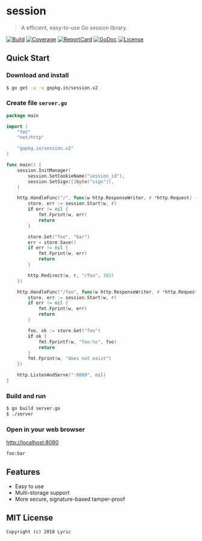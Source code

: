 # session

> A efficient, easy-to-use Go session library.

[![Build][Build-Status-Image]][Build-Status-Url] [![Coverage][Coverage-Image]][Coverage-Url] [![ReportCard][reportcard-image]][reportcard-url] [![GoDoc][godoc-image]][godoc-url] [![License][license-image]][license-url]

## Quick Start

### Download and install

```bash
$ go get -u -v gopkg.in/session.v2
```

### Create file `server.go`

```go
package main

import (
	"fmt"
	"net/http"

	"gopkg.in/session.v2"
)

func main() {
	session.InitManager(
		session.SetCookieName("session_id"),
		session.SetSign([]byte("sign")),
	)

	http.HandleFunc("/", func(w http.ResponseWriter, r *http.Request) {
		store, err := session.Start(w, r)
		if err != nil {
			fmt.Fprint(w, err)
			return
		}

		store.Set("foo", "bar")
		err = store.Save()
		if err != nil {
			fmt.Fprint(w, err)
			return
		}

		http.Redirect(w, r, "/foo", 302)
	})

	http.HandleFunc("/foo", func(w http.ResponseWriter, r *http.Request) {
		store, err := session.Start(w, r)
		if err != nil {
			fmt.Fprint(w, err)
			return
		}

		foo, ok := store.Get("foo")
		if ok {
			fmt.Fprintf(w, "foo:%s", foo)
			return
		}
		fmt.Fprint(w, "does not exist")
	})

	http.ListenAndServe(":8080", nil)
}
```

### Build and run

```bash
$ go build server.go
$ ./server
```

### Open in your web browser

<http://localhost:8080>

    foo:bar

## Features

-   Easy to use
-   Multi-storage support
-   More secure, signature-based tamper-proof

## MIT License

    Copyright (c) 2018 Lyric

[reportcard-url]: https://goreportcard.com/report/gopkg.in/session.v2
[reportcard-image]: https://goreportcard.com/badge/gopkg.in/session.v2
[Build-Status-Url]: https://travis-ci.org/go-session/session
[Build-Status-Image]: https://travis-ci.org/go-session/session.svg?branch=master
[Coverage-Url]: https://coveralls.io/github/go-session/session?branch=master
[Coverage-Image]: https://coveralls.io/repos/github/go-session/session/badge.svg?branch=master
[godoc-url]: https://godoc.org/gopkg.in/session.v2
[godoc-image]: https://godoc.org/gopkg.in/session.v2?status.svg
[license-url]: http://opensource.org/licenses/MIT
[license-image]: https://img.shields.io/npm/l/express.svg
